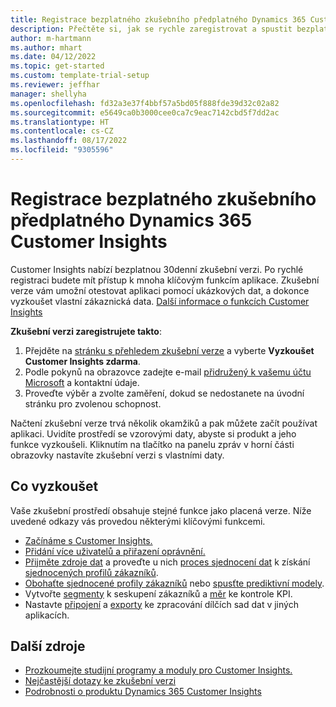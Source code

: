 ```yaml
---
title: Registrace bezplatného zkušebního předplatného Dynamics 365 Customer Insights
description: Přečtěte si, jak se rychle zaregistrovat a spustit bezplatnou zkušební verzi Customer Insights. Prozkoumejte aplikaci a najděte další výukové materiály.
author: m-hartmann
ms.author: mhart
ms.date: 04/12/2022
ms.topic: get-started
ms.custom: template-trial-setup
ms.reviewer: jeffhar
manager: shellyha
ms.openlocfilehash: fd32a3e37f4bbf57a5bd05f888fde39d32c02a82
ms.sourcegitcommit: e5649ca0b3000cee0ca7c9eac7142cbd5f7dd2ac
ms.translationtype: HT
ms.contentlocale: cs-CZ
ms.lasthandoff: 08/17/2022
ms.locfileid: "9305596"
---
```

# <a name="sign-up-for-a-free-dynamics-365-customer-insights-trial"></a>Registrace bezplatného zkušebního předplatného Dynamics 365 Customer Insights

Customer Insights nabízí bezplatnou 30denní zkušební verzi. Po rychlé registraci budete mít přístup k mnoha klíčovým funkcím aplikace. Zkušební verze vám umožní otestovat aplikaci pomocí ukázkových dat, a dokonce vyzkoušet vlastní zákaznická data. [Další informace o funkcích Customer Insights](overview.md)

**Zkušební verzi zaregistrujete takto**:

1. Přejděte na [stránku s přehledem zkušební verze](https://dynamics.microsoft.com/ai/customer-insights/) a vyberte **Vyzkoušet Customer Insights zdarma**.
1. Podle pokynů na obrazovce zadejte e-mail [přidružený k vašemu účtu Microsoft](https://support.microsoft.com/windows/what-is-a-microsoft-account-4a7c48e9-ff5a-e9c6-5a5c-1a57d66c3bfa) a kontaktní údaje.
1. Proveďte výběr a zvolte zaměření, dokud se nedostanete na úvodní stránku pro zvolenou schopnost.

Načtení zkušební verze trvá několik okamžiků a pak můžete začít používat aplikaci. Uvidíte prostředí se vzorovými daty, abyste si produkt a jeho funkce vyzkoušeli. Kliknutím na tlačítko na panelu zpráv v horní části obrazovky nastavíte zkušební verzi s vlastními daty.

## <a name="what-to-try"></a>Co vyzkoušet

Vaše zkušební prostředí obsahuje stejné funkce jako placená verze. Níže uvedené odkazy vás provedou některými klíčovými funkcemi.

- [Začínáme s Customer Insights.](get-started.md)
- [Přidání více uživatelů a přiřazení oprávnění.](permissions.md)
- [Přijměte zdroje dat](data-sources.md) a proveďte u nich [proces sjednocení dat](data-unification.md) k získání [sjednocených profilů zákazníků](customer-profiles.md).
- [Obohaťte sjednocené profily zákazníků](enrichment-hub.md) nebo [spusťte prediktivní modely](predictions-overview.md).
- Vytvořte [segmenty](segments.md) k seskupení zákazníků a [měr](measures.md) ke kontrole KPI.
- Nastavte [připojení](connections.md) a [exporty](export-destinations.md) ke zpracování dílčích sad dat v jiných aplikacích.

## <a name="additional-resources"></a>Další zdroje

- [Prozkoumejte studijní programy a moduly pro Customer Insights.](/learn/browse/?products=dynamics-cust-insights)
- [Nejčastější dotazy ke zkušební verzi](trial-faq.md)
- [Podrobnosti o produktu Dynamics 365 Customer Insights](https://dynamics.microsoft.com/ai/customer-insights/)
